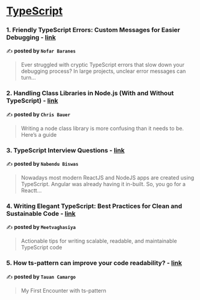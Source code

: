 
<h1><a href=https://medium.com/tag/typescript-tips/recommended target="_blank" rel="noopener noreferrer">TypeScript</a></h1>
<h3>1. Friendly TypeScript Errors: Custom Messages for Easier Debugging - <a href="https://medium.com/the-really-good-blog/friendly-typescript-errors-custom-messages-for-easier-debugging-1bf96ef93323" target="_blank" rel="noopener noreferrer">link</a></h3>

✍️ **posted by `Nofar Baranes`**

<blockquote>Ever struggled with cryptic TypeScript errors that slow down your debugging process? In large projects, unclear error messages can turn…</blockquote>

<h3>2. Handling Class Libraries in Node.js (With and Without TypeScript) - <a href="https://medium.com/better-programming/handling-class-libraries-in-node-js-with-and-without-typescript-39b73b2186b6" target="_blank" rel="noopener noreferrer">link</a></h3>

✍️ **posted by `Chris Bauer`**

<blockquote>Writing a node class library is more confusing than it needs to be. Here’s a guide</blockquote>

<h3>3. TypeScript Interview Questions - <a href="https://medium.com/@nabendu82/typescript-interview-questions-80d4bb1e9733" target="_blank" rel="noopener noreferrer">link</a></h3>

✍️ **posted by `Nabendu Biswas`**

<blockquote>Nowadays most modern ReactJS and NodeJS apps are created using TypeScript. Angular was already having it in-built. So, you go for a Reactt…</blockquote>

<h3>4. Writing Elegant TypeScript: Best Practices for Clean and Sustainable Code - <a href="https://medium.com/simform-engineering/writing-elegant-typescript-best-practices-for-clean-and-sustainable-code-0b228e44170d" target="_blank" rel="noopener noreferrer">link</a></h3>

✍️ **posted by `Meetvaghasiya`**

<blockquote>Actionable tips for writing scalable, readable, and maintainable TypeScript code</blockquote>

<h3>5. How ts-pattern can improve your code readability? - <a href="https://medium.com/@tauantcamargo/how-ts-pattern-can-improve-your-code-readability-d64996841646" target="_blank" rel="noopener noreferrer">link</a></h3>

✍️ **posted by `Tauan Camargo`**

<blockquote>My First Encounter with ts-pattern</blockquote>

